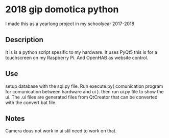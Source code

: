 # 2018 gip domotica python
I made this as a yearlong project in my schoolyear 2017-2018
## Description
It is is a python script spesific to my hardware. It uses PyQt5 this is for a touchscreen on my Raspberry Pi. And OpenHAB as website control.

## Use
setup database with the sql.py file. Run execute.py( comunication program for comunication between hardware and ui ). then run ui.py file to show the ui. The .ui files are generated files from QtCreator that can be converted with the convert.bat file.

## Notes
Camera dous not work in ui stil need to work on that.
